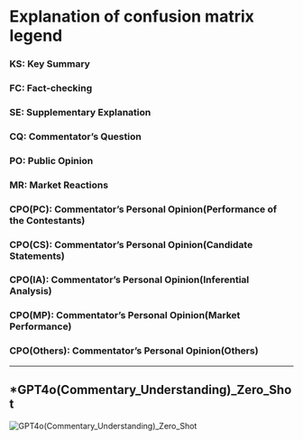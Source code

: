# Explanation of confusion matrix legend
### KS: Key Summary
### FC: Fact-checking
### SE: Supplementary Explanation
### CQ: Commentator’s Question
### PO: Public Opinion
### MR: Market Reactions
### CPO(PC): Commentator’s Personal Opinion(Performance of the Contestants)
### CPO(CS): Commentator’s Personal Opinion(Candidate Statements)
### CPO(IA): Commentator’s Personal Opinion(Inferential Analysis)
### CPO(MP): Commentator’s Personal Opinion(Market Performance)
### CPO(Others): Commentator’s Personal Opinion(Others)
---
## *GPT4o(Commentary_Understanding)_Zero_Shot
![GPT4o(Commentary_Understanding)_Zero_Shot](https://github.com/user-attachments/assets/098fee96-bfed-4a37-a0da-399e64a99f6d)

